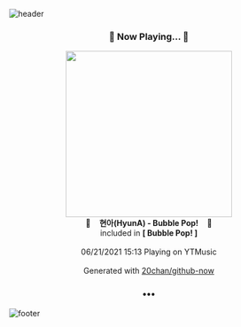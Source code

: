 ![header](https://capsule-render.vercel.app/api?type=wave&height=170&section=header&text=Hi.%20I'm%20SHIFT&fontColor=090707&fontAlignX=45&fontAlignY=65&fontSize=100)

<h3 align="center">🎵 Now Playing... 🎵</h3>
<p align="center">
  <a href="https://music.youtube.com/watch?v=bX8t_fTzSLI">
    <img width="300" src="https://lh3.googleusercontent.com/whX_ZBD7gcOaWvWhDSSVAg4wEeUpIgwNeDRddO3VOKPg22v5XcYSJUtCINv0l__8SVny5Bxolw3z7G-2">
  </a>
  <br>
  🎵&nbsp&nbsp&nbsp <b>현아(HyunA) - Bubble Pop!</b> &nbsp&nbsp&nbsp🎵
  <br>
  included in <b>[ Bubble Pop! ]</b>
  
  <br />
  <br />
  06/21/2021 15:13 Playing on YTMusic
  <br />
  <br />
  Generated with <a href="https://github.com/20chan/github-now">20chan/github-now</a>
</p>

<h3 align="center">•••</h3>

![footer](https://capsule-render.vercel.app/api?type=wave&height=150&section=footer)
